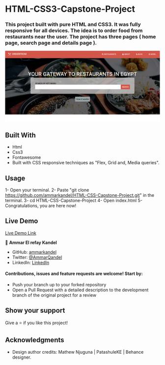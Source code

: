 # HTML-CSS3-Capstone-Project

### This project built with pure HTML and CSS3. It was fully responsive for all devices. The idea is to order food from restaurants near the user. The project has three pages ( home page, search page and details page ).

![screenshot](images/img.png)

## Built With

- Html
- Css3
- Fontawesome
- Built with CSS responsive techniques as "Flex, Grid and, Media queries".

## Usage

1- Open your terminal.
2- Paste "git clone https://github.com/ammarkandel/HTML-CSS-Capstone-Project.git" in the terminal.
3- cd HTML-CSS-Capstone-Project
4- Open index.html
5- Congratulations, you are here now!

## Live Demo

[Live Demo Link](https://ammarkandel.github.io/HTML-CSS-Capstone-Project/)

👤 **Ammar El refay Kandel**

- GitHub: [ammarkandel](https://github.com/ammarkandel)
- Twitter: [@AmmarQandel](https://twitter.com/AmmarQandel)
- LinkedIn: [LinkedIn](https://www.linkedin.com/in/ammar-kandel-7b4100193/)

#### Contributions, issues and feature requests are welcome! Start by:

- Push your branch up to your forked repository
- Open a Pull Request with a detailed description to the development branch of the original project for a review

## Show your support

Give a ⭐️ if you like this project!

## Acknowledgments

- Design author credits: Mathew Njuguna | PatashuleKE | Behance designer.
